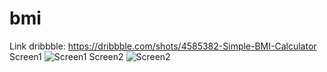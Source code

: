 # bmi
Link dribbble: https://dribbble.com/shots/4585382-Simple-BMI-Calculator
Screen1
![Screen1](https://user-images.githubusercontent.com/63786466/192269115-2ebd17b8-b532-4a85-9350-f065f9cf2ee4.png)
Screen2
![Screen2](https://user-images.githubusercontent.com/63786466/192269118-094ad77d-8ec7-4359-9340-bec028cf9fb4.png)
